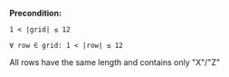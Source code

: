 **Precondition:**

`1 < |grid| ≤ 12`

`∀ row ∈ grid: 1 < |row| ≤ 12`

All rows have the same length and contains only "X"/"Z"
